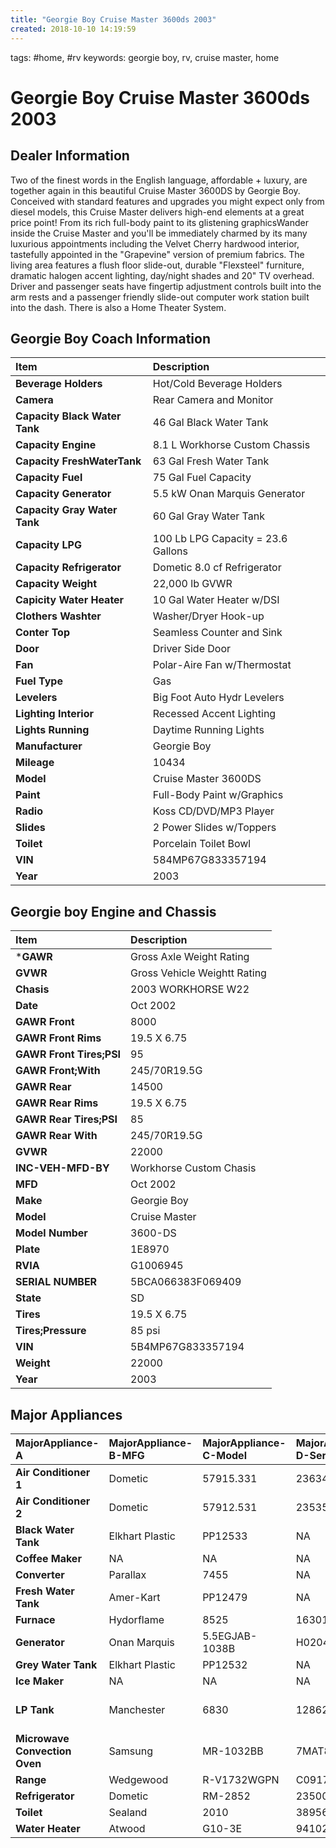 ```yaml
---
title: "Georgie Boy Cruise Master 3600ds 2003"
created: 2018-10-10 14:19:59
---
```


tags: #home, #rv
keywords: georgie boy, rv, cruise master, home

# Georgie Boy Cruise Master 3600ds 2003

## Dealer Information

Two of the finest words in the English language, affordable + luxury, are together again in this beautiful Cruise Master 3600DS by Georgie Boy. Conceived with standard features and upgrades you might expect only from diesel models, this Cruise Master delivers high-end elements at a great price point! From its rich full-body paint to its glistening graphicsWander inside the Cruise Master and you'll be immediately charmed by its many luxurious appointments including the Velvet Cherry hardwood interior, tastefully appointed in the "Grapevine" version of premium fabrics. The living area features a flush floor slide-out, durable "Flexsteel" furniture, dramatic halogen accent lighting, day/night shades and 20" TV overhead. Driver and passenger seats have fingertip adjustment controls built into the arm rests and a passenger friendly slide-out computer work station built into the dash. There is also a Home Theater System.

## Georgie Boy Coach Information

| Item | Description |
| :--- | :---------- |
| **Beverage Holders** | Hot/Cold Beverage Holders |
| **Camera** | Rear Camera and Monitor |
| **Capacity Black Water Tank** | 46 Gal Black Water Tank |
| **Capacity Engine** | 8.1 L Workhorse Custom Chassis |
| **Capacity FreshWaterTank** | 63 Gal Fresh Water Tank |
| **Capacity Fuel** | 75 Gal Fuel Capacity |
| **Capacity Generator** | 5.5 kW Onan Marquis Generator |
| **Capacity Gray Water Tank** | 60 Gal Gray Water Tank |
| **Capacity LPG** | 100 Lb LPG Capacity = 23.6 Gallons |
| **Capacity Refrigerator** | Dometic 8.0 cf Refrigerator |
| **Capacity Weight** | 22,000 lb GVWR |
| **Capicity Water Heater** | 10 Gal Water Heater w/DSI |
| **Clothers Washter** | Washer/Dryer Hook-up |
| **Conter Top** | Seamless Counter and Sink |
| **Door** | Driver Side Door |
| **Fan** | Polar-Aire Fan w/Thermostat |
| **Fuel Type** | Gas |
| **Levelers** | Big Foot Auto Hydr Levelers |
| **Lighting Interior** | Recessed Accent Lighting |
| **Lights Running** | Daytime Running Lights |
| **Manufacturer** | Georgie Boy |
| **Mileage** | 10434 |
| **Model** | Cruise Master 3600DS |
| **Paint** | Full-Body Paint w/Graphics |
| **Radio** | Koss CD/DVD/MP3 Player |
| **Slides** | 2 Power Slides w/Toppers |
| **Toilet** | Porcelain Toilet Bowl |
| **VIN** | 584MP67G833357194 |
| **Year** | 2003 |

## Georgie boy Engine and Chassis

| Item | Description |
| :--- | :--------- |
| ***GAWR** | Gross Axle Weight Rating |
| **GVWR** | Gross Vehicle Weightt Rating |
| **Chasis** | 2003 WORKHORSE W22 |
| **Date** | Oct 2002 |
| **GAWR Front** | 8000 |
| **GAWR Front Rims** | 19.5 X 6.75 |
| **GAWR Front Tires;PSI** | 95 |
| **GAWR Front;With** | 245/70R19.5G |
| **GAWR Rear** | 14500 |
| **GAWR Rear Rims** | 19.5 X 6.75 |
| **GAWR Rear Tires;PSI** | 85 |
| **GAWR Rear With** | 245/70R19.5G |
| **GVWR** | 22000 |
| **INC-VEH-MFD-BY** | Workhorse Custom Chasis |
| **MFD** | Oct 2002 |
| **Make** | Georgie Boy |
| **Model** | Cruise Master |
| **Model Number** | 3600-DS |
| **Plate** | 1E8970 |
| **RVIA** | G1006945 |
| **SERIAL NUMBER** | 5BCA066383F069409 |
| **State** | SD |
| **Tires** | 19.5 X 6.75 |
| **Tires;Pressure** | 85 psi |
| **VIN** | 5B4MP67G833357194 |
| **Weight** | 22000 |
| **Year** | 2003 |

## Major Appliances

| MajorAppliance-A | MajorAppliance-B-MFG | MajorAppliance-C-Model | MajorAppliance-D-SerialNum | MajorAppliance-E-Desc |
| :--------------- | :------------------- | :--------------------- | :------------------------- | :-------------------- |
| **Air Conditioner 1** | Dometic | 57915.331 | 23634293 | NA |
| **Air Conditioner 2** | Dometic | 57912.531 | 23535412 | NA |
| **Black Water Tank** | Elkhart Plastic | PP12533 | NA | 46 Gal. |
| **Coffee Maker** | NA | NA | NA | NA |
| **Converter** | Parallax | 7455 | NA | NA |
| **Fresh Water Tank** | Amer-Kart | PP12479 | NA | 63 Gal |
| **Furnace** | Hydorflame | 8525 | 1630131/1630134 | NA |
| **Generator** | Onan Marquis | 5.5EGJAB-1038B | H020409652 | 5.5 KW |
| **Grey Water Tank** | Elkhart Plastic | PP12532 | NA |
| **Ice Maker** | NA | NA | NA | NA |
| **LP Tank** | Manchester | 6830 | 1286274 | 100 Lb LPG Capacity = 23.6 Gallons |
| **Microwave Convection Oven** | Samsung | MR-1032BB | 7MAT800812L | NA |
| **Range** | Wedgewood | R-V1732WGPN | C09170762 | NA |
| **Refrigerator** | Dometic | RM-2852 | 235005577 | 8 cubic Feet |
| **Toilet** | Sealand | 2010 | 38956 | Porcelain |
| **Water Heater** | Atwood | G10-3E | 94102008788** | 10 Gal |
